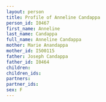 ```yaml
---
layout: person
title: Profile of Anneline Candappa
person_id: I0467
first_name: Anneline
last_name: Candappa
full_name: Anneline Candappa
mother: Marie Anandappa
mother_id: I500115
father: Joseph Candappa
father_id: I0464
children:
children_ids:
partners:
partner_ids:
sex: F
---
```


